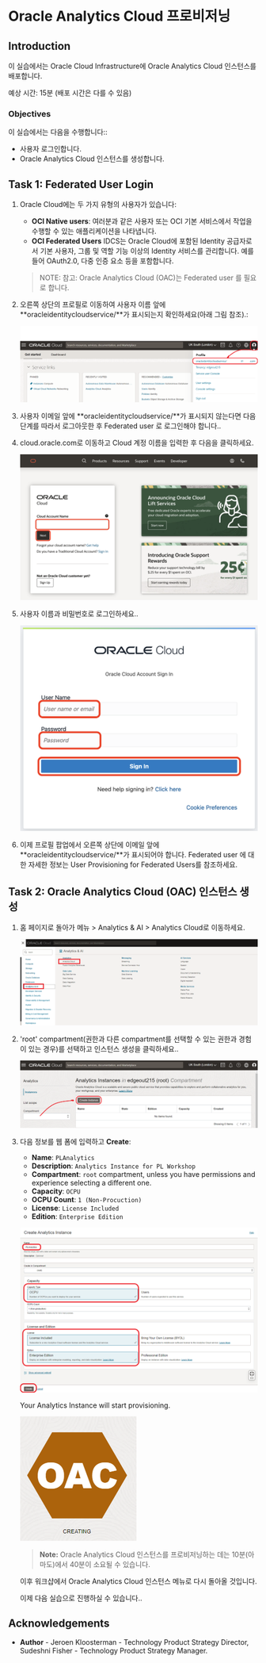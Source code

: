 # Oracle Analytics Cloud 프로비저닝

<!--![Banner](images/banner.png)-->

## Introduction

이 실습에서는 Oracle Cloud Infrastructure에 Oracle Analytics Cloud 인스턴스를 배포합니다.

예상 시간: 15분 (배포 시간은 다를 수 있음)

### Objectives
이 실습에서는 다음을 수행합니다::
- 사용자 로그인합니다.
- Oracle Analytics Cloud 인스턴스를 생성합니다.

## Task 1: Federated User Login

1. Oracle Cloud에는 두 가지 유형의 사용자가 있습니다:

   - **OCI Native users**: 여러분과 같은 사용자 또는 OCI 기본 서비스에서 작업을 수행할 수 있는 애플리케이션을 나타냅니다.
   - **OCI Federated Users** IDCS는 Oracle Cloud에 포함된 Identity 공급자로서 기본 사용자, 그룹 및 역할 기능 이상의 Identity 서비스를 관리합니다. 예를 들어 OAuth2.0, 다중 인증 요소 등을 포함합니다.

   > NOTE: 참고: Oracle Analytics Cloud (OAC)는 Federated user 를 필요로 합니다. 

2. 오른쪽 상단의 프로필로 이동하여 사용자 이름 앞에 **oracleidentitycloudservice/**가 표시되는지 확인하세요(아래 그림 참조).:

   ![Federated user](images/oac-profile-federated.png)

3. 사용자 이메일 앞에 **oracleidentitycloudservice/**가 표시되지 않는다면 다음 단계를 따라서 로그아웃한 후 Federated user 로 로그인해야 합니다..

4. cloud.oracle.com로 이동하고 Cloud 계정 이름을 입력한 후 다음을 클릭하세요.

   ![Cloud Account Name](images/oac-login-cloud-account-name.png)

5. 사용자 이름과 비밀번호로 로그인하세요..

   ![User and Password](images/oac-login-user-password.png)

6. 이제 프로필 팝업에서 오른쪽 상단에 이메일 앞에 **oracleidentitycloudservice/**가 표시되어야 합니다.
   Federated user 에 대한 자세한 정보는 User Provisioning for Federated Users를 참조하세요.

## Task 2: Oracle Analytics Cloud (OAC) 인스턴스 생성

1. 홈 페이지로 돌아가 메뉴 > Analytics & AI > Analytics Cloud로 이동하세요.

   ![OAC Menu](images/oac-menu.png)

2. 'root' compartment(권한과 다른 compartment를 선택할 수 있는 권한과 경험이 있는 경우)를 선택하고 인스턴스 생성을 클릭하세요..

   ![OAC Create Button](images/oac-create-button.png)

3. 다음 정보를 웹 폼에 입력하고 **Create**:

   - **Name**: `PLAnalytics`
   - **Description**: `Analytics Instance for PL Workshop`
   - **Compartment**: `root` compartment, unless you have permissions and experience selecting a different one.
   - **Capacity**: `OCPU`
   - **OCPU Count**: `1 (Non-Procuction)`
   - **License**: `License Included`
   - **Edition**: `Enterprise Edition`

   ![OAC Form](images/oac-form.png)

   Your Analytics Instance will start provisioning.

   ![pic3](images/oac-creating.png)

   > **Note:** Oracle Analytics Cloud 인스턴스를 프로비저닝하는 데는 10분(아마도)에서 40분이 소요될 수 있습니다.

   이후 워크샵에서 Oracle Analytics Cloud 인스턴스 메뉴로 다시 돌아올 것입니다.

   이제 다음 실습으로 진행하실 수 있습니다..

## **Acknowledgements**

- **Author** - Jeroen Kloosterman - Technology Product Strategy Director, Sudeshni Fisher - Technology Product Strategy Manager.
